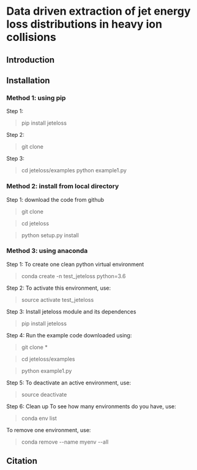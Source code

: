 # Data driven extraction of jet energy loss distributions in heavy ion collisions

## Introduction


## Installation

### Method 1: using pip
Step 1: 
> pip install jeteloss

Step 2:
> git clone 

Step 3:
> cd jeteloss/examples
> python example1.py

### Method 2: install from local directory
Step 1: download the code from github
> git clone 

> cd jeteloss

> python setup.py install

### Method 3: using anaconda

Step 1: To create one clean python virtual environment 
> conda create -n test_jeteloss python=3.6

Step 2: To activate this environment, use:
> source activate test_jeteloss

Step 3: Install jeteloss module and its dependences
> pip install jeteloss

Step 4: Run the example code downloaded using:
> git clone *

> cd jeteloss/examples

> python example1.py

Step 5: To deactivate an active environment, use:
> source deactivate

Step 6: Clean up
To see how many environments do you have, use:
> conda env list

To remove one environment, use:
> conda remove --name myenv --all

## Citation

